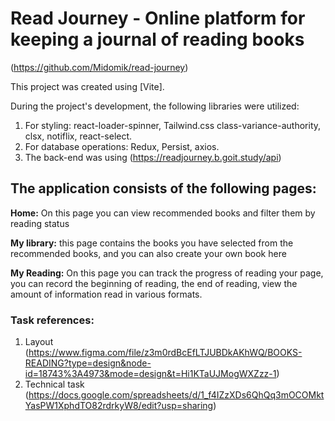 # Read Journey - Online platform for keeping a journal of reading books

(https://github.com/Midomik/read-journey)

This project was created using [Vite].

During the project's development, the following libraries were utilized:

1.  For styling: react-loader-spinner, Tailwind.css class-variance-authority, clsx, notiflix, react-select.
2.  For database operations: Redux, Persist, axios.
3.  The back-end was using (https://readjourney.b.goit.study/api)

## The application consists of the following pages:

**Home:** On this page you can view recommended books and filter them by reading status

**My library:** this page contains the books you have selected from the recommended books, and you can also create your own book here

**My Reading:** On this page you can track the progress of reading your page, you can record the beginning of reading, the end of reading, view the amount of information read in various formats.

### Task references:

1.  Layout
    (https://www.figma.com/file/z3m0rdBcEfLTJUBDkAKhWQ/BOOKS-READING?type=design&node-id=18743%3A4973&mode=design&t=Hi1KTaUJMogWXZzz-1)
2.  Technical task
    (https://docs.google.com/spreadsheets/d/1_f4IZzXDs6QhQq3mOCOMktYasPW1XphdTO82rdrkyW8/edit?usp=sharing)

